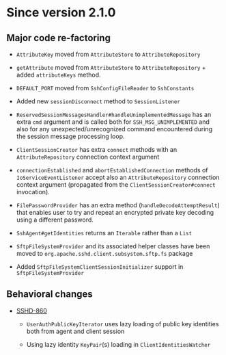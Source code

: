 # Since version 2.1.0

## Major code re-factoring

* `AttributeKey` moved from `AttributeStore` to `AttributeRepository`

* `getAttribute` moved from `AttributeStore` to `AttributeRepository` + added
`attributeKeys` method.

* `DEFAULT_PORT` moved from `SshConfigFileReader` to `SshConstants`

* Added new `sessionDisconnect` method to `SessionListener`

* `ReservedSessionMessagesHandler#handleUnimplementedMessage` has an extra `cmd` argument
and is called both for `SSH_MSG_UNIMPLEMENTED` and also for any unexpected/unrecognized command
encountered during the session message processing loop.

* `ClientSessionCreator` has extra `connect` methods with an `AttributeRepository`
connection context argument

* `connectionEstablished` and `abortEstablishedConnection` methods of `IoServiceEventListener`
accept also an `AttributeRepository` connection context argument (propagated from the
`ClientSessionCreator#connect` invocation).

* `FilePasswordProvider` has an extra method (`handleDecodeAttemptResult`) that enables
user to try and repeat an encrypted private key decoding using a different password.

* `SshAgent#getIdentities` returns an `Iterable` rather than a `List`

* `SftpFileSystemProvider` and its associated helper classes have been moved to
`org.apache.sshd.client.subsystem.sftp.fs` package

* Added `SftpFileSystemClientSessionInitializer` support in `SftpFileSystemProvider`

## Behavioral changes

* [SSHD-860](https://issues.apache.org/jira/browse/SSHD-860)

    * `UserAuthPublicKeyIterator` uses lazy loading of public key identities both from agent and client session

    * Using lazy identity `KeyPair`(s) loading in `ClientIdentitiesWatcher`
